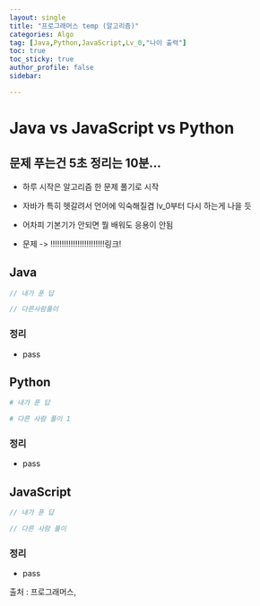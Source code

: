 ```yaml
---
layout: single
title: "프로그래머스 temp (알고리즘)"
categories: Algo
tag: [Java,Python,JavaScript,Lv_0,"나이 출력"]
toc: true
toc_sticky: true
author_profile: false
sidebar:

---
```

# Java vs JavaScript vs Python
## 문제 푸는건 5초 정리는 10분...

- 하루 시작은 알고리즘 한 문제 풀기로 시작
- 자바가 특히 헷갈려서 언어에 익숙해질겸 lv_0부터 다시 하는게 나을 듯
- 어차피 기본기가 안되면 뭘 배워도 응용이 안됨

- 문제 -> !!!!!!!!!!!!!!!!!!!!!!!!링크!

## Java

```java
// 내가 푼 답

// 다른사람풀이 

```
### 정리
- pass



## Python
```python
# 내가 푼 답

# 다른 사람 풀이 1


```
### 정리
- pass



## JavaScript

```javascript
// 내가 푼 답

// 다른 사람 풀이

```
### 정리
- pass


출처 : 프로그래머스,